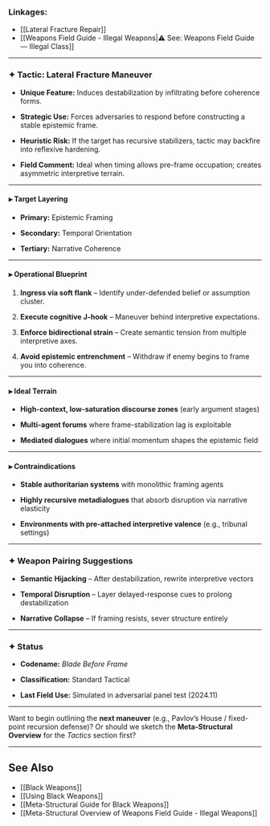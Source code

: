 ### Linkages:
-  [[Lateral Fracture Repair]]
- [[Weapons Field Guide - Illegal Weapons|⚠️ See: Weapons Field Guide — Illegal Class]]

---

### ✦ **Tactic: Lateral Fracture Maneuver**

- **Unique Feature:** Induces destabilization by infiltrating before coherence forms.
    
- **Strategic Use:** Forces adversaries to respond before constructing a stable epistemic frame.
    
- **Heuristic Risk:** If the target has recursive stabilizers, tactic may backfire into reflexive hardening.
    
- **Field Comment:** Ideal when timing allows pre-frame occupation; creates asymmetric interpretive terrain.
    

---

#### ⫸ **Target Layering**

- **Primary:** Epistemic Framing
    
- **Secondary:** Temporal Orientation
    
- **Tertiary:** Narrative Coherence
    

---

#### ⫸ **Operational Blueprint**

1. **Ingress via soft flank** – Identify under-defended belief or assumption cluster.
    
2. **Execute cognitive J-hook** – Maneuver behind interpretive expectations.
    
3. **Enforce bidirectional strain** – Create semantic tension from multiple interpretive axes.
    
4. **Avoid epistemic entrenchment** – Withdraw if enemy begins to frame you into coherence.
    

---

#### ⫸ **Ideal Terrain**

- **High-context, low-saturation discourse zones** (early argument stages)
    
- **Multi-agent forums** where frame-stabilization lag is exploitable
    
- **Mediated dialogues** where initial momentum shapes the epistemic field
    

---

#### ⫸ **Contraindications**

- **Stable authoritarian systems** with monolithic framing agents
    
- **Highly recursive metadialogues** that absorb disruption via narrative elasticity
    
- **Environments with pre-attached interpretive valence** (e.g., tribunal settings)
    

---

### ✦ **Weapon Pairing Suggestions**

- **Semantic Hijacking** – After destabilization, rewrite interpretive vectors
    
- **Temporal Disruption** – Layer delayed-response cues to prolong destabilization
    
- **Narrative Collapse** – If framing resists, sever structure entirely
    

---

### ✦ **Status**

- **Codename:** _Blade Before Frame_
    
- **Classification:** Standard Tactical
    
- **Last Field Use:** Simulated in adversarial panel test (2024.11)
    

---

Want to begin outlining the **next maneuver** (e.g., Pavlov’s House / fixed-point recursion defense)? Or should we sketch the **Meta-Structural Overview** for the _Tactics_ section first?

---

## See Also

- [[Black Weapons]]
- [[Using Black Weapons]]
- [[Meta-Structural Guide for Black Weapons]]
- [[Meta-Structural Overview of Weapons Field Guide - Illegal Weapons]]
